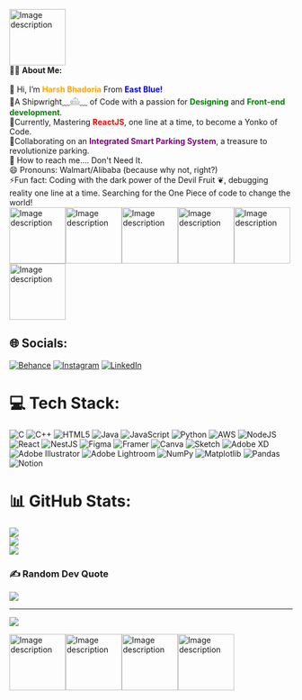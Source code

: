 <img src="https://github.com/user-attachments/assets/efabcb05-7d11-497e-8b50-acba9aed6782" alt="Image description" width="100" height="100"><br>
🏴‍☠️ <strong>About Me:</strong> <br><br>
👒 Hi, I’m <strong style="color: orange;">Harsh Bhadoria</strong> From <strong style="color: blue;">East Blue!</strong> <br>👀A Shipwright﹏𓊝﹏ of Code with a passion for <strong style="color: green;">Designing</strong> and <strong style="color: green;">Front-end development</strong>.<br>🌱Currently, Mastering <strong style="color: red;">ReactJS</strong>, one line at a time, to become a Yonko of Code.<br>💞️Collaborating on an <strong style="color: purple;">Integrated Smart Parking System</strong>, a treasure to revolutionize parking.<br>🧭 How to reach me.... Don't Need It.<br>😄  Pronouns: Walmart/Alibaba (because why not, right?)<br>⚡Fun fact: Coding with the dark power of the Devil Fruit ❦︎, debugging reality one line at a time. Searching for the One Piece of code to change the world!
<br><img src="https://github.com/user-attachments/assets/8b7782d9-1d70-4226-8258-8ca2b8ea0d7a" alt="Image description" width="100" height="100"><img src="https://github.com/user-attachments/assets/7f3abf92-0528-4d27-86b7-48267bd6e21b" alt="Image description" width="100" height="100"><img src="https://github.com/user-attachments/assets/11b2ba14-1f49-4433-81dd-1c69b8c447f4" alt="Image description" width="100" height="100"><img src="https://github.com/user-attachments/assets/33dd7390-6830-4eda-8f61-3634615c7eff" alt="Image description" width="100" height="100"><img src="https://github.com/user-attachments/assets/9bfcc519-e99b-4542-a127-f0f88fd28d34" alt="Image description" width="100" height="100"><img src="https://github.com/user-attachments/assets/6cf47319-7ab5-4966-b62c-1464e368decf" alt="Image description" width="100" height="100">







## 🌐 Socials:
[![Behance](https://img.shields.io/badge/Behance-1769ff?logo=behance&logoColor=white)](https://behance.net/https://www.behance.net/abhirajput31) [![Instagram](https://img.shields.io/badge/Instagram-%23E4405F.svg?logo=Instagram&logoColor=white)](https://instagram.com/https://www.instagram.com/harrsh.01/) [![LinkedIn](https://img.shields.io/badge/LinkedIn-%230077B5.svg?logo=linkedin&logoColor=white)](https://linkedin.com/in/https://in.linkedin.com/in/harsh-bhadoria-260199254) 

# 💻 Tech Stack:
![C](https://img.shields.io/badge/c-%2300599C.svg?style=for-the-badge&logo=c&logoColor=white) ![C++](https://img.shields.io/badge/c++-%2300599C.svg?style=for-the-badge&logo=c%2B%2B&logoColor=white) ![HTML5](https://img.shields.io/badge/html5-%23E34F26.svg?style=for-the-badge&logo=html5&logoColor=white) ![Java](https://img.shields.io/badge/java-%23ED8B00.svg?style=for-the-badge&logo=openjdk&logoColor=white) ![JavaScript](https://img.shields.io/badge/javascript-%23323330.svg?style=for-the-badge&logo=javascript&logoColor=%23F7DF1E) ![Python](https://img.shields.io/badge/python-3670A0?style=for-the-badge&logo=python&logoColor=ffdd54) ![AWS](https://img.shields.io/badge/AWS-%23FF9900.svg?style=for-the-badge&logo=amazon-aws&logoColor=white) ![NodeJS](https://img.shields.io/badge/node.js-6DA55F?style=for-the-badge&logo=node.js&logoColor=white) ![React](https://img.shields.io/badge/react-%2320232a.svg?style=for-the-badge&logo=react&logoColor=%2361DAFB) ![NestJS](https://img.shields.io/badge/nestjs-%23E0234E.svg?style=for-the-badge&logo=nestjs&logoColor=white) ![Figma](https://img.shields.io/badge/figma-%23F24E1E.svg?style=for-the-badge&logo=figma&logoColor=white) ![Framer](https://img.shields.io/badge/Framer-black?style=for-the-badge&logo=framer&logoColor=blue) ![Canva](https://img.shields.io/badge/Canva-%2300C4CC.svg?style=for-the-badge&logo=Canva&logoColor=white) ![Sketch](https://img.shields.io/badge/Sketch-FFB387?style=for-the-badge&logo=sketch&logoColor=black) ![Adobe XD](https://img.shields.io/badge/Adobe%20XD-470137?style=for-the-badge&logo=Adobe%20XD&logoColor=#FF61F6) ![Adobe Illustrator](https://img.shields.io/badge/adobe%20illustrator-%23FF9A00.svg?style=for-the-badge&logo=adobe%20illustrator&logoColor=white) ![Adobe Lightroom](https://img.shields.io/badge/Adobe%20Lightroom-31A8FF.svg?style=for-the-badge&logo=Adobe%20Lightroom&logoColor=white) ![NumPy](https://img.shields.io/badge/numpy-%23013243.svg?style=for-the-badge&logo=numpy&logoColor=white) ![Matplotlib](https://img.shields.io/badge/Matplotlib-%23ffffff.svg?style=for-the-badge&logo=Matplotlib&logoColor=black) ![Pandas](https://img.shields.io/badge/pandas-%23150458.svg?style=for-the-badge&logo=pandas&logoColor=white) ![Notion](https://img.shields.io/badge/Notion-%23000000.svg?style=for-the-badge&logo=notion&logoColor=white)
# 📊 GitHub Stats:
![](https://github-readme-stats.vercel.app/api?username=harshbhadoria&theme=dark&hide_border=false&include_all_commits=true&count_private=false)<br/>
![](https://github-readme-streak-stats.herokuapp.com/?user=harshbhadoria&theme=dark&hide_border=false)<br/>
![](https://github-readme-stats.vercel.app/api/top-langs/?username=harshbhadoria&theme=dark&hide_border=false&include_all_commits=true&count_private=false&layout=compact)

### ✍️ Random Dev Quote
![](https://quotes-github-readme.vercel.app/api?type=horizontal&theme=radical)

---
[![](https://visitcount.itsvg.in/api?id=harshbhadoria&icon=0&color=0)](https://visitcount.itsvg.in)

 <img src="https://github.com/user-attachments/assets/37a2c449-2125-4f59-93c9-ea941e06bd1d" alt="Image description" width="100" height="100"><img src="https://github.com/user-attachments/assets/7b801b92-3f90-43c0-a917-737420fcb2bc" alt="Image description" width="100" height="100"><img src="https://github.com/user-attachments/assets/d27be9a4-8348-48b3-a7e4-d63e5a66024f" alt="Image description" width="100" height="100"><img src="https://stickershop.line-scdn.net/sticonshop/v1/sticon/5b35f2c8040ab1d57bc64561/iPhone/019.png?v=5" alt="Image description" width="100" height="100">



<!-- Proudly created with GPRM ( https://gprm.itsvg.in ) -->

